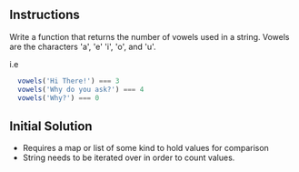 ## Instructions
Write a function that returns the number of vowels
used in a string.  Vowels are the characters 'a', 'e'
'i', 'o', and 'u'.

i.e
``` js
  vowels('Hi There!') === 3
  vowels('Why do you ask?') === 4
  vowels('Why?') === 0
```

## Initial Solution
* Requires a map or list of some kind to hold values for comparison
* String needs to be iterated over in order to count values.